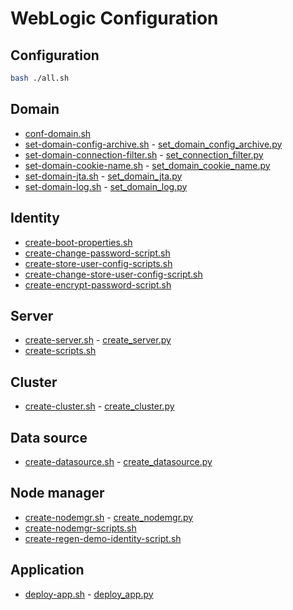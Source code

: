 # WebLogic Configuration

## Configuration

```bash
bash ./all.sh
```

## Domain

- [conf-domain.sh](/weblogic/config/conf-domain.sh)
- [set-domain-config-archive.sh](/weblogic/config/set-domain-config-archive.sh) - [set_domain_config_archive.py](/weblogic/config/set_domain_config_archive.py)
- [set-domain-connection-filter.sh](/weblogic/config/set-connection-filter.sh) - [set_connection_filter.py](/weblogic/config/set_connection_filter.py)
- [set-domain-cookie-name.sh](/weblogic/config/set-domain-cookie-name.sh) - [set_domain_cookie_name.py](/weblogic/config/set_domain_cookie_name.py)
- [set-domain-jta.sh](/weblogic/config/set-domain-jta.sh) - [set_domain_jta.py](/weblogic/config/set_domain_jta.py)
- [set-domain-log.sh](/weblogic/config/set-domain-log.sh) - [set_domain_log.py](/weblogic/config/set_domain_log.py)

## Identity

- [create-boot-properties.sh](/weblogic/config/create-boot-properties.sh)
- [create-change-password-script.sh](/weblogic/config/create-change-password-script.sh)
- [create-store-user-config-scripts.sh](/weblogic/config/create-store-user-config-scripts.sh)
- [create-change-store-user-config-script.sh](/weblogic/config/create-change-store-user-config-script.sh)
- [create-encrypt-password-script.sh](/weblogic/config/create-encrypt-password-script.sh)

## Server

- [create-server.sh](/weblogic/config/create-server.sh) - [create_server.py](/weblogic/config/create_server.py)
- [create-scripts.sh](/weblogic/config/create-scripts.sh)

## Cluster

- [create-cluster.sh](/weblogic/config/create-cluster.sh) - [create_cluster.py](/weblogic/config/create_cluster.py)

## Data source

- [create-datasource.sh](/weblogic/config/create-datasource.sh) - [create_datasource.py](/weblogic/config/create_datasource.py)

## Node manager

- [create-nodemgr.sh](/weblogic/config/create-nodemgr.sh) - [create_nodemgr.py](/weblogic/config/create_nodemgr.py)
- [create-nodemgr-scripts.sh](/weblogic/config/create-nodemgr-scripts.sh)
- [create-regen-demo-identity-script.sh](/weblogic/config/create-regen-demo-identity-script.sh)

## Application

- [deploy-app.sh](/weblogic/config/deploy-app.sh) - [deploy_app.py](/weblogic/config/deploy_app.py)
